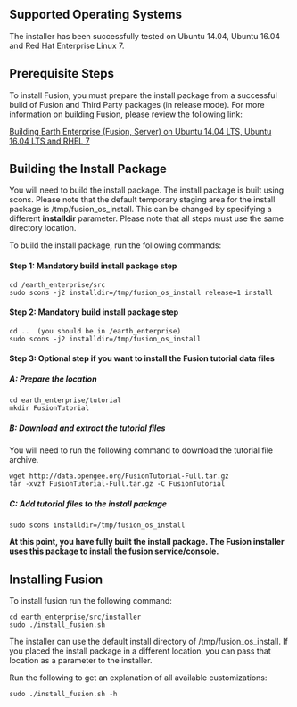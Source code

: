 ## **Supported Operating Systems**
The installer has been successfully tested on Ubuntu 14.04, Ubuntu 16.04 and Red Hat Enterprise Linux 7.

## **Prerequisite Steps**
To install Fusion, you must prepare the install package from a successful build of Fusion and Third Party packages (in release mode).  For more information on building Fusion, please review the following link:

[Building Earth Enterprise (Fusion, Server) on Ubuntu 14.04 LTS, Ubuntu 16.04 LTS and RHEL 7](Build-Instructions)

## **Building the Install Package**
You will need to build the install package.  The install package is built using scons.  Please note that the default temporary staging area for the install package is /tmp/fusion_os_install.  This can be changed by specifying a different **installdir** parameter. Please note that all steps must use the same directory location.

To build the install package, run the following commands:

#### **Step 1: Mandatory build install package step**

    cd /earth_enterprise/src
    sudo scons -j2 installdir=/tmp/fusion_os_install release=1 install

#### **Step 2: Mandatory build install package step**

    cd ..  (you should be in /earth_enterprise)
    sudo scons -j2 installdir=/tmp/fusion_os_install 

#### **Step 3: Optional step if you want to install the Fusion tutorial data files**
##### **A: Prepare the location**

    cd earth_enterprise/tutorial 
    mkdir FusionTutorial

##### **B: Download and extract the tutorial files**
You will need to run the following command to download the tutorial file archive.

    wget http://data.opengee.org/FusionTutorial-Full.tar.gz
    tar -xvzf FusionTutorial-Full.tar.gz -C FusionTutorial

##### **C: Add tutorial files to the install package**

    sudo scons installdir=/tmp/fusion_os_install

**At this point, you have fully built the install package.  The Fusion installer uses this package to install the fusion service/console.**

## **Installing Fusion**
To install fusion run the following command:

    cd earth_enterprise/src/installer
    sudo ./install_fusion.sh

The installer can use the default install directory of /tmp/fusion_os_install.  If you placed the install package in a different location, you can pass that location as a parameter to the installer.

Run the following to get an explanation of all available customizations:

`sudo ./install_fusion.sh -h`

